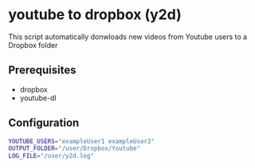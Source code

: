# youtube to dropbox (y2d)

This script automatically donwloads new videos from Youtube users to a Dropbox folder

## Prerequisites

- dropbox
- youtube-dl

## Configuration

```bash
YOUTUBE_USERS="exampleUser1 exampleUser2"
OUTPUT_FOLDER="/user/Dropbox/Youtube"
LOG_FILE="/user/y2d.log"
```




